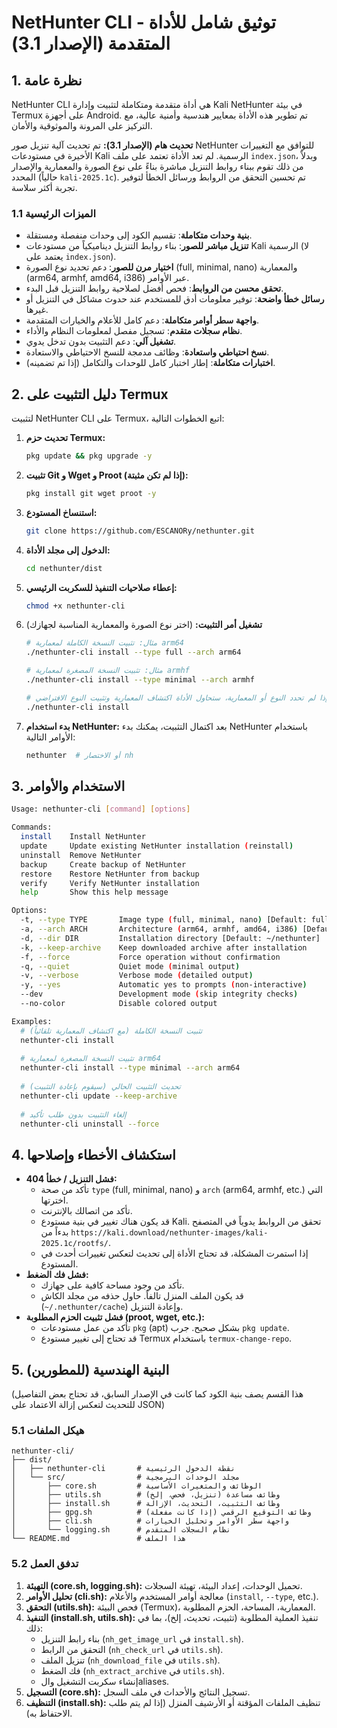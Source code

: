 # NetHunter CLI - توثيق شامل للأداة المتقدمة (الإصدار 3.1)

## 1. نظرة عامة

NetHunter CLI هي أداة متقدمة ومتكاملة لتثبيت وإدارة Kali NetHunter في بيئة Termux على أجهزة Android. تم تطوير هذه الأداة بمعايير هندسية وأمنية عالية، مع التركيز على المرونة والموثوقية والأمان.

**تحديث هام (الإصدار 3.1):** تم تحديث آلية تنزيل صور NetHunter للتوافق مع التغييرات الأخيرة في مستودعات Kali الرسمية. لم تعد الأداة تعتمد على ملف `index.json`، وبدلاً من ذلك تقوم ببناء روابط التنزيل مباشرة بناءً على نوع الصورة والمعمارية والإصدار المحدد (حالياً `kali-2025.1c`). تم تحسين التحقق من الروابط ورسائل الخطأ لتوفير تجربة أكثر سلاسة.

### 1.1 الميزات الرئيسية

- **بنية وحدات متكاملة**: تقسيم الكود إلى وحدات منفصلة ومستقلة.
- **تنزيل مباشر للصور**: بناء روابط التنزيل ديناميكياً من مستودعات Kali الرسمية (لا يعتمد على `index.json`).
- **اختيار مرن للصور**: دعم تحديد نوع الصورة (full, minimal, nano) والمعمارية (arm64, armhf, amd64, i386) عبر الأوامر.
- **تحقق محسن من الروابط**: فحص أفضل لصلاحية روابط التنزيل قبل البدء.
- **رسائل خطأ واضحة**: توفير معلومات أدق للمستخدم عند حدوث مشاكل في التنزيل أو غيرها.
- **واجهة سطر أوامر متكاملة**: دعم كامل للأعلام والخيارات المتقدمة.
- **نظام سجلات متقدم**: تسجيل مفصل لمعلومات النظام والأداء.
- **تشغيل آلي**: دعم التثبيت بدون تدخل يدوي.
- **نسخ احتياطي واستعادة**: وظائف مدمجة للنسخ الاحتياطي والاستعادة.
- **اختبارات متكاملة**: إطار اختبار كامل للوحدات والتكامل (إذا تم تضمينه).

## 2. دليل التثبيت على Termux

لتثبيت NetHunter CLI على Termux، اتبع الخطوات التالية:

1.  **تحديث حزم Termux:**
    ```bash
    pkg update && pkg upgrade -y
    ```

2.  **تثبيت Git و Wget و Proot (إذا لم تكن مثبتة):**
    ```bash
    pkg install git wget proot -y
    ```

3.  **استنساخ المستودع:**
    ```bash
    git clone https://github.com/ESCANORy/nethunter.git
    ```

4.  **الدخول إلى مجلد الأداة:**
    ```bash
    cd nethunter/dist
    ```

5.  **إعطاء صلاحيات التنفيذ للسكربت الرئيسي:**
    ```bash
    chmod +x nethunter-cli
    ```

6.  **تشغيل أمر التثبيت:**
    (اختر نوع الصورة والمعمارية المناسبة لجهازك)
    ```bash
    # مثال: تثبيت النسخة الكاملة لمعمارية arm64
    ./nethunter-cli install --type full --arch arm64
    
    # مثال: تثبيت النسخة المصغرة لمعمارية armhf
    ./nethunter-cli install --type minimal --arch armhf
    
    # إذا لم تحدد النوع أو المعمارية، ستحاول الأداة اكتشاف المعمارية وتثبيت النوع الافتراضي (full)
    ./nethunter-cli install 
    ```

7.  **بدء استخدام NetHunter:**
    بعد اكتمال التثبيت، يمكنك بدء NetHunter باستخدام الأوامر التالية:
    ```bash
    nethunter  # أو الاختصار nh
    ```

## 3. الاستخدام والأوامر

```bash
Usage: nethunter-cli [command] [options]

Commands:
  install    Install NetHunter
  update     Update existing NetHunter installation (reinstall)
  uninstall  Remove NetHunter
  backup     Create backup of NetHunter
  restore    Restore NetHunter from backup
  verify     Verify NetHunter installation
  help       Show this help message

Options:
  -t, --type TYPE       Image type (full, minimal, nano) [Default: full]
  -a, --arch ARCH       Architecture (arm64, armhf, amd64, i386) [Default: auto-detected]
  -d, --dir DIR         Installation directory [Default: ~/nethunter]
  -k, --keep-archive    Keep downloaded archive after installation
  -f, --force           Force operation without confirmation
  -q, --quiet           Quiet mode (minimal output)
  -v, --verbose         Verbose mode (detailed output)
  -y, --yes             Automatic yes to prompts (non-interactive)
  --dev                 Development mode (skip integrity checks)
  --no-color            Disable colored output

Examples:
  # تثبيت النسخة الكاملة (مع اكتشاف المعمارية تلقائياً)
  nethunter-cli install
  
  # تثبيت النسخة المصغرة لمعمارية arm64
  nethunter-cli install --type minimal --arch arm64
  
  # تحديث التثبيت الحالي (سيقوم بإعادة التثبيت)
  nethunter-cli update --keep-archive
  
  # إلغاء التثبيت بدون طلب تأكيد
  nethunter-cli uninstall --force
```

## 4. استكشاف الأخطاء وإصلاحها

-   **فشل التنزيل / خطأ 404:**
    -   تأكد من صحة `type` (full, minimal, nano) و `arch` (arm64, armhf, etc.) التي اخترتها.
    -   تأكد من اتصالك بالإنترنت.
    -   قد يكون هناك تغيير في بنية مستودع Kali. تحقق من الروابط يدوياً في المتصفح بدءاً من `https://kali.download/nethunter-images/kali-2025.1c/rootfs/`.
    -   إذا استمرت المشكلة، قد تحتاج الأداة إلى تحديث لتعكس تغييرات أحدث في المستودع.
-   **فشل فك الضغط:**
    -   تأكد من وجود مساحة كافية على جهازك.
    -   قد يكون الملف المنزل تالفاً. حاول حذفه من مجلد الكاش (`~/.nethunter/cache`) وإعادة التنزيل.
-   **فشل تثبيت الحزم المطلوبة (proot, wget, etc.):**
    -   تأكد من عمل مستودعات `pkg` (apt) بشكل صحيح. جرب `pkg update`.
    -   قد تحتاج إلى تغيير مستودع Termux باستخدام `termux-change-repo`.

## 5. البنية الهندسية (للمطورين)

(هذا القسم يصف بنية الكود كما كانت في الإصدار السابق، قد تحتاج بعض التفاصيل للتحديث لتعكس إزالة الاعتماد على JSON)

### 5.1 هيكل الملفات

```
nethunter-cli/
├── dist/
│   ├── nethunter-cli       # نقطة الدخول الرئيسية
│   └── src/                # مجلد الوحدات البرمجية
│       ├── core.sh         # الوظائف والمتغيرات الأساسية
│       ├── utils.sh        # وظائف مساعدة (تنزيل، فحص، إلخ)
│       ├── install.sh      # وظائف التثبيت، التحديث، الإزالة
│       ├── gpg.sh          # وظائف التوقيع الرقمي (إذا كانت مفعلة)
│       ├── cli.sh          # واجهة سطر الأوامر وتحليل الخيارات
│       └── logging.sh      # نظام السجلات المتقدم
└── README.md               # هذا الملف
```

### 5.2 تدفق العمل

1.  **التهيئة (core.sh, logging.sh):** تحميل الوحدات، إعداد البيئة، تهيئة السجلات.
2.  **تحليل الأوامر (cli.sh):** معالجة أوامر المستخدم والأعلام (`install`, `--type`, etc.).
3.  **التحقق (utils.sh):** فحص البيئة (Termux)، المعمارية، المساحة، الحزم المطلوبة.
4.  **التنفيذ (install.sh, utils.sh):** تنفيذ العملية المطلوبة (تثبيت، تحديث، إلخ)، بما في ذلك:
    *   بناء رابط التنزيل (`nh_get_image_url` في `install.sh`).
    *   التحقق من الرابط (`nh_check_url` في `utils.sh`).
    *   تنزيل الملف (`nh_download_file` في `utils.sh`).
    *   فك الضغط (`nh_extract_archive` في `utils.sh`).
    *   إنشاء سكربت التشغيل والaliases.
5.  **التسجيل (core.sh):** تسجيل النتائج والأحداث في ملف السجل.
6.  **التنظيف (install.sh):** تنظيف الملفات المؤقتة أو الأرشيف المنزل (إذا لم يتم طلب الاحتفاظ به).


